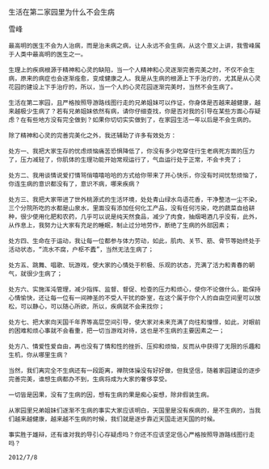 生活在第二家园里为什么不会生病

雪峰


    最高明的医生不会为人治病，而是治未病之病，让人永远不会生病，从这个意义上讲，我雪峰属于人类中最高明的医生之一。

    生理上的疾病根源于精神和心灵的缺陷，当一个人精神和心灵逐渐完善完美之时，不仅不会生病，原来的病症也会逐渐痊愈，变成健康之人。我是从生病的根源上下手治疗的，尤其是从心灵花园的建设上下手治疗的，所以，当一个人的心灵花园逐渐完美时，当然不会生病了。

    生活在第二家园，且严格按照导游路线图行走的兄弟姐妹可以作证，你身体是否越来越健康，越来越极少生病了？若有兄弟姐妹依然有病，请你仔细查找，你是否对我的引导在某些方面心存疑虑？在有些地方没有完全做到？如果你切切实实做到了，在家园生活一年以后是不会生病的。

    除了精神和心灵的完善完美化之外，我还辅助了许多有效处方：

    处方一、我把大家生存的忧虑烦恼痛苦恐惧降低了，你没有多少吃穿住行生老病死方面的压力了，压力减轻了，你肌体的生理功能开始常规运行了，气血运行处于正常，不会卡壳了；

    处方二、我用谈情说爱打情骂俏嘻嘻哈哈的方式给你带来了开心快乐，你没有时间忧愁烦恼了，你连生病的意识都没有了，意识不病，哪来疾病？

    处方三、我把大家带进了世外桃源式的生活环境，处处青山绿水鸟语花香，干净整洁一尘不染，三个分院所吃的水都是山泉水，里面没有添加任何化工产品，没有任何污染，吃的蔬菜自给耕种，很少使用化肥和农药，几乎可以说是纯天然食品，减少了肉食，抽烟喝酒几乎没有，此外，从作息上，我努力让大家有充足的睡眠，制止过分地劳作，断绝了生病的外部因素；

    处方四、生命在于运动，我让每一位都参与体力劳动，如此，肌肉、关节、筋、骨节等始终处于活动状态，“流水不腐，户枢不蠹”，当然无法生病了；

    处方五、跳舞、唱歌、玩游戏，使大家的心情处于积极、乐观的状态，充满了活力和青春的朝气，就很少生病了；

    处方六、实施浑沌管理，减少指挥、监督、督促、检查的压力和烦心，使你不论做什么，能保持心情愉快，还让每一位有一间神圣的不受人干扰的卧室，在这个属于你个人的自由空间里可以放松，可以静心，可以随心所欲，所以，疾病就不会来找你；

    处方七、把大家向天国千年界等高层空间引导，使大家对未来充满了向往和憧憬，如此，对眼前的困难和烦心事就不会看重，把一切当游戏对待，这也是不生病的主要因素之一；

    处方八、情爱性爱自由，再也没有了情和性的挫折、压抑和烦恼，反而从中获得了无限的乐趣和生机，你从哪里生病？

    当然，我们离完全不生病还有一段距离，禅院体操没有好好做，但我坚信，随着家园建设的逐步完善完美，谁想生病都办不到，生病将成为大家的奢侈享受。

    一切皆是因果，没有了生病的因，想有生病的果是痴心妄想，除非假装生病。

    从家园里兄弟姐妹们逐渐不生病的事实大家应该明白，天国里是没有疾病的，是不生病的，当我们越来越健康，越来越不生病的时候，我们就是逐步靠近天国走进天国的时候。

    事实胜于雄辩，还有谁对我的导引心存疑虑吗？你还不应该坚定信心严格按照导游路线图行走吗？

    2012/7/8



